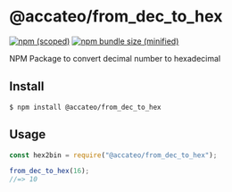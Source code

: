 # @accateo/from_dec_to_hex

[![npm (scoped)](https://img.shields.io/npm/v/@accateo/from_dec_to_hex.svg)](https://www.npmjs.com/package/@accateo/from_dec_to_hex)
[![npm bundle size (minified)](https://img.shields.io/bundlephobia/min/@accateo/from_dec_to_hex.svg)](https://www.npmjs.com/package/@accateo/from_dec_to_hex)

NPM Package to convert decimal number to hexadecimal

## Install

```
$ npm install @accateo/from_dec_to_hex
```

## Usage

```js
const hex2bin = require("@accateo/from_dec_to_hex");

from_dec_to_hex(16);
//=> 10
  
 
